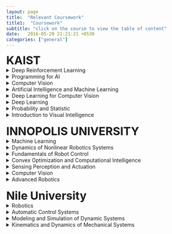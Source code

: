 ```yaml
---
layout: page
title:  "Relevant Coursework"
title1:  "Coursework"
subtitle: "click on the course to view the table of content"
date:   2016-05-20 21:21:21 +0530
categories: ["general"]
---
```



<div id="describe-text">
<strong style="font-size:30px"> KAIST </strong>

<details style="button">
  <summary>Deep Reinforcement Learning</summary>
  <p align="left">
  <br><b>Instructor:</b>
  <br>Prof. Kee-Eung Kim,
  <br>Graduate School of AI
  <br>
  <br><b>Course Structure:</b>
  <br> - Student Paper Presentations
  <br> - Final Project
  <br>
  <br><b>Lectures:</b>
  <br> - Introduction to RL
  <br> - Markov Decision Processes
  <br> - Planning by Dynamic Programming
  <br> - Model-Free Prediction
  <br> - Model-Free Control
  <br> - Value Function Approximation
  <br> - Policy Gradient Methods
  <br> - Integrating Learning and Planning
  <br> - Exploration and Exploitation
  <br> - Case study - RL in games
  </p>
</details>

<details style="button">
  <summary>Programming for AI</summary>
  <p align="left">
  <br><b>Instructor:</b>
  <br>Prof. Edward Choi,
  <br>Graduate School of AI, (ex. Google Health Research, ex. intern Google Research, ex. internt DeepMind, etc.)
  <br>
  <br><b>Course Structure:</b>
  <br> - Weekly coding practice session (implementing all the topics covered in the lectures)
  <br> - 2 Projects
  <br>
  <br><b>Lectures:</b>
  <br> - Intro + Numpy
  <br> - Basic Machine Learning + Scikit-learn
  <br> - PyTorch Intro + Logistic Regression + Multi-layer Perceptron
  <br> - Autoencoders (& Denoising Autoencoders)
  <br> - Variational Autoencoders
  <br> - Generative Adversarial Networks
  <br> - Convolutional Neural Networks
  <br> - Word2Vec + Subword Encoding
  <br> - Recurrent Neural Networks & Sequence-to-Sequence
  <br> - Transformers
  <br> - BERT (& GPT)
  <br> - Image-Text Multimodal Learning
  <br> - Deep Diffusion Probabilistic Model
  <br> - Graph Neural Networks
  </p>
</details>

<details style="button">
  <summary>Computer Vision</summary>
  <p align="left">
  <br><b>Instructor:</b>
  <br>Prof. Seunghoon Hong,
  <br>School of Computing, (ex Google Brain)
  <br>
  <br><b>Course Structure:</b>
  <br> - Coding assignments
  <br> - Paper presentation
  <br> - 40 Quizzes, each quiz is for one paper related to CVML
  <br>
  <br><b>Lectures:</b>
  <br> - Filters and detectors
  <br> - Blob detection and SIFT
  <br> - Image representation using local feature
  <br> - Support Vector Machine for classification
  <br> - Neural Networks
  <br> - Backpropagation
  <br> - Convolutional Neural Networks (CNN)
  <br> - Pytorch tutorial
  <br> - Semantic segmentation using CNNs
  <br> - Object detection and deformable part model
  <br> - CNNs for object detection
  <br> - CNNs for pose estimation
  <br> - Motion and optical flow
  <br> - Visual object tracking
  <br> - CNNs for object tracking
  <br> - CNNs for action recognition
  <br> - Attention in Vision
  </p>
</details>

<details style="button">
  <summary>Artificial Intelligence and Machine Learning</summary>
  <p align="left">
  <br><b>Instructor:</b>
  <br>Prof. Tae-Kyun Kim,
  <br>School of Computing, (PhD from Cambridge, he is also affiliated with Imperial College London besides KAIST)
  <br>
  <br><b>Course Structure:</b>
  <br> - 2 paper review presentation
  <br> - 5 paper reviews (critique, similar to OpenReview)
  <br> - Project (involves writing a paper)
  <br>
  <br><b>Lectures:</b>
  <br> - Deep Learning (CNNs, optimization, batch normalization, dropout, ...)
  <br> - DNN architectures (ResNet, MobileNets, Knowledge distillation, ...)
  <br> - Benchmarks
  <br> - Advanced topics in DL (Bayesian CNNs, epistemic vs aleatoric uncertainty, graph CNNs, ...)
  <br> - GANs
  <br> - Reinforcement Learning
  <br> - DL for computer vision
  </p>
</details>

<details style="button">
    <summary>Deep Learning for Computer Vision</summary>
    <p align="left">
	<br><b>Instructor:</b>
	<br>Prof. Jaegul Choo
  <br>Graduate School of AI, (ex Georgia Tech)
	<br>
	<br><b>Course Structure:</b>
	<br> - Term Project
	<br> - Weekly paper review with summary and critique
	<br> - In-class quizzes every lecture
	<br>
	<br><b>Lectures:</b>
	<br> - Introduction to computer vision
	<br> - Convolutional neural networks and image classification
	<br> - Image captioning (Show, attend, and tell) & Object Detection (Fast R-CNN, Faster R-CNN, YOLO, SSD, ...)
	<br> - Semantic segmentation and instance segmentation (DeepLab and its variant models)
	<br> - Image generation (Basics of GANs, DCGAN, PGGAN, StyleGAN, VAE, PixelRNN, PixelCNN, ...)
	<br> - Image-to-image translation (Pix2Pix, CycleGAN, StarGAN, MUNIT, DRIT, ...)
	<br> - Self-supervised representation learning (MoCo, SimCLR, ...)
	<br> - Domain adaptation, meta-learning, few-shot learning, zero-shot learning (DANN, MAML, ...)
	<br> - 3D vision (Point clouds, 3D reconstruction)
	<br> - Multi-modal learning (CLIP, Dall-E, ...)
	<br> - Model interpretability (CAM, GradCAM, LIME, ...)
	<br> - User-interactive generative models (Interactive colorization, Interactive instance segmentation, GANDissect, ...)
	<br> - Data augmentation techniques (MixUp, CutOut, CutMix, ...)
	</p>
</details>

<details style="button">
  <summary>Deep Learning</summary>
  <p align="left">
  <br><b>Instructor:</b>
  <br>Prof. Jaesik Choi, (PhD from Illinois at Urbana-Champaign)
  <br>Graduate School of AI
  <br>
  <br><b>Course Structure:</b>
  <br> - 2 programming assignments
  <br> - 2 source code reviews
  <br> - 2 source code implementations from scratch
  <br> - 1 paper/source code presentation
  <br> - 6 one-page paper reviews
  <br> - 1 term project
  <br>
  <br><b>Lectures:</b>
  <br> - Regularization for Deep Learning
  <br> - Optimization for Training Deep Models
  <br> - Practical Methodology
  <br> - Autoencoders
  <br> - Representation Learning
  <br> - Deep Generative Models
  <br> - Convolutional Neural Networks
  <br> - Recurrent Neural Networks
  <br> - Recurrent Neural Networks
  <br> - Autoenccoders & Variational Autoencoders
  <br> - Generative Adversarial Networks
  <br> - Generative Adversarial Networks
  </p>
</details>

<details style="button">
  <summary>Probability and Statistic</summary>
  <p align="left">
  <br><b>Instructor:</b>
  <br>Prof. Sung-Ho Kim, (PhD from Carnegie Mellon University)
  <br>Dept of Mathematical Sciences
  <br>
  <br><b>Lectures:</b>
  <br> - Probability Theory
  <br> - Random Variables
  <br> - Discrete Probability
  <br> - Continuous Probability
  <br> - The Normal Distribution
  <br> - Descriptive Statistics
  <br> - Statistical Estimation and Sampling Distributions
  <br> - Inference on a Population Mean
  <br> - Comparing Two Population Means
  <br> - Discrete Data Analysis
  <br> - The Analysis of Variance
  <br> - Simple Linear Regression and Correlation
  <br> - Simple Linear Regression and Correlation
  <br> - Simple Linear Regression and Correlation
  </p>
</details>

<details style="button">
  <summary>Introduction to Visual Intelligence</summary>
  <p align="left">
  <br><b>Instructor:</b>
  <br>Prof. Kuk-Jin Yoon,
  <br>Dept of Mechanical Engineering, (Postdoc INRIA)
  <br>
  <br><b>Course Structure:</b>
  <br> - Coding assignments
  <br> - Project
  <br>
  <br><b>Lectures:</b>
  <br> - Introduction to Visual Intelligence
  <br> - Geometric Vision: Image Formation Model 
  <br> - Geometric Vision: Single-view, Geometry and Camera Calibration 
  Geometry 
  <br> - Geometric Vision: Multiple-view
  <br> - Geometric Vision: Image Matching and Stitching 
  <br> - Machine Learning and Deep Learning, Basics for Computer Vision 
  <br> - 3D: Stereo 
  <br> - Motion: Optical Flow
  <br> - 3D + Motion: Visual Odometry and SLAM
  <br> - Recognition: Image Features
  <br> - Recognition: Object Detection
  <br> - Object + Motion: Object Tracking
  <br> - Photometric Vision: Light and Color
  </p>
</details>
</div>

<br>
<div id="describe-text">
	<strong style="font-size:30px"> INNOPOLIS UNIVERSITY </strong>

  <details style="button">
    <summary>Machine Learning</summary>
    <p align="left">
    <br><b>Instructor:</b>
    <br>Prof. Adil Mehmood Khan
    <br>Faculty of Computer Science and Engineering (Head of Lab of Machine Learning and Knowledge Representation at Innopolis University)
    <br>
    <br><b>Course Structure:</b>
    <br> - Assignments
    <br> - Participation (in-class quizzes to chosen students)
    <br> - Deep learing competition
    <br>
    <br><b>Lectures:</b>
    <br> - Bais-Variance Tradeoff
    <br> - Linear Regression
    <br> - Gradient descent, classification, logistic regression and confusion matrix
    <br> - Bayes classifier, Naive bayes classifier, KNN classifier, regularization and cross validation
    <br> - Separating hyperplanes, maximal margin classifier and SVM
    <br> - PCA
    <br> - Artificial neural networks and backpropagation
    <br> - CNNs
    <br> - Dropout, batch normalization, early stopping, transfer learning, data augmentation, etc.
    <br> - Decision trees
    <br> - Tree pruning, ensemble learning (bagging and boosting)
    <br> - Unsupervised learning, clustering, k-means clustering, k-means++, DBSCAN and hierarchical clustering
    </p>
  </details>

  <details style="button">
    <summary>Dynamics of Nonlinear Robotics Systems</summary>
    <p align="left">
    <br><b>Instructor:</b>
    <br>Prof. Alexandr Klimchik
    <br>Professor in Robotics (University of Lincoln)
    <br>
    <br><b>Course Structure:</b>
    <br> - Coding practice sessions
    <br> - Coding Assignments
    <br> - Coding Exams
    <br>
    <br><b>Lectures:</b>
    <br> - Intro to robotics, drones and self-driving cars
    <br> - Tutorial on ROS
    <br> - Rigid body, homogeneous transformation and direct kinematics
    <br> - Inverse kinematics
    <br> - Differential kinematics
    <br> - Geometric calibration
    <br> - Trajectory planning
    <br> - Dynamics of rigid body and robotic manipulator
    <br> - Dynamics: Lagrange and Newton-Euler formulation
    </p>
  </details>

  <details style="button">
    <summary>Fundamentals of Robot Control</summary>
    <p align="left">
    <br><b>Instructor:</b>
    <br>Prof. Igor Gaponov
    <br>University College London
    <br>
    <br><b>Course Structure:</b>
    <br> - Lectures
    <br> - Practice coding sessions
    <br> - Project
    <br> - Quizzes
    <br>
    <br><b>Lectures:</b>
    <br> - Linear control (PD, PID)
    <br> - Feedback linearization
    <br> - Inverse dynamics
    <br> - Robust control
    </p>
  </details>

  <details style="button">
    <summary>Convex Optimization and Computational Intelligence</summary>
    <p align="left">
    <br><b>Instructor:</b>
    <br>Prof. Sergei Savin
    <br>Center for Technologies in Robotics and Mechatronics Components
    <br>
    <br><b>Course Structure:</b>
    <br> - Lectures
    <br> - Project
    <br> - Assignments
    <br> - Exam
    <br>
    <br><b>Lectures:</b>
    <br> - Null space, row space, projectors
    <br> - Column space, left null space, control applications
    <br> - Least squares and quadratic programming
    <br> - Domain, convex domains
    <br> - Linear inequality representation of convex domains
    <br> - Linear programming
    <br> - Quadratically constrained quadratic programming and second-order cone programming
    <br> - Semindefinite programming
    <br> - Mixed integer convex programming
    <br> - Barrier functions
    <br> - Minimax
    </p>
  </details>

  <details style="button">
    <summary>Sensing Perception and Actuation</summary>
    <p align="left">
    <br><b>Instructor:</b>
    <br>Prof. Ilya Afanasyev
    <br>Kazan Federal University (Intelligent Robotics Dep.)
    <br>
    <br><b>Course Structure:</b>
    <br> - Lectures
    <br> - Coding Assignments
    <br> - Quizzes
    <br>
    <br><b>Lectures:</b>
    <br> - Intro to Sensors and Sensing
    <br> - Measurements & Error Analysis
    <br> - Filtering, Kalman Filter
    <br> - Image sensors
    <br> - Camera calibration
    <br> - Stereo vision
    <br> - Depth camera, MS Kinect
    <br> - Sensor fusion. Multisensory systems
    <br> - LIDAR & SONAR
    <br> - Inertial sensors
    <br> - GPS
    <br> - Internal sensors
    <br> - Actuators, MEMS and Smart Sensors
    </p>
  </details>

  <details style="button">
    <summary>Computer Vision</summary>
    <p align="left">
    <br><b>Instructor:</b>
    <br>Prof. Muhammad Fahim
    <br>Queen's University Belfast
    <br>
    <br><b>Course Structure:</b>
    <br> - Practice sessions
    <br> - Coding Exam
    <br> - Assignments
    <br> - Project
    <br>
    <br><b>Lectures:</b>
    <br> - Image Filtering
    <br> - Binary Vision
    <br> - Object Detection
    <br> - Image Features
    <br> - YOLO Algorithm
    <br> - GAN
    <br> - Face Detection and Recognition (Viola Jones)
    <br> - Hough Transform
    <br> - Semantic Segmentation
    <br> - Video Tracking
    </p>
  </details>

  <details style="button">
    <summary>Advanced Robotics</summary>
    <p align="left">
    <br><b>Instructor:</b>
    <br>Prof. Alexandr Klimchik
    <br>Professor in Robotics (University of Lincoln)
    <br>
    <br><b>Course Structure:</b>
    <br> - Assignments
    <br> - Coding quizzes
    <br> - Coding midterm
    <br> - Coding final exam
    <br>
    <br><b>Lectures:</b>
    <br> - Finite element analysis
    <br> - Elastostatic Calibration: MSA
    <br> - Elastostatic modelling: Virtual Joint Modelling
    <br> - Robot Calibration: Advanced robot Calibration, dynamic calibration
    <br> - Design of experiments
    <br> - Kinematically redundant manipulators
    <br> - Parallel robots
    <br> - Cable-driven Robots
    <br> - Screw Theory
    <br> - PoE
    </p>    
  </details>
</div>
<br>

<div id="describe-text">
	<strong style="font-size:30px"> Nile University </strong>

  <details style="button">
    <summary>Robotics</summary>
  </details>

  <details style="button">
    <summary>Automatic Control Systems</summary>
  </details>

  <details style="button">
    <summary>Modeling and Simulation of Dynamic Systems</summary>
  </details>

  <details style="button">
    <summary>Kinematics and Dynamics of Mechanical Systems</summary>
  </details>

</div>